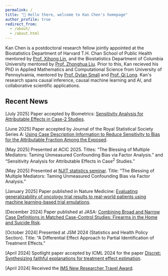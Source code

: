 ```yaml
---
permalink: /
title: "👋 Hello there, welcome to Kan Chen's homepage"
author_profile: true
redirect_from: 
  - /about/
  - /about.html
---
```


Kan Chen is a postdoctoral research fellow jointly appointed at the Biostatistics Department of Harvard T.H. Chan School of Public Health mentored by [Prof. Xihong Lin](https://hsph.harvard.edu/research/lin-lab/), and the Biostatistics Department of Columbia University mentored by [Prof. Zhonghua Liu](https://www.publichealth.columbia.edu/profile/zhonghua-liu-scd).  Prior to this, Kan recieved his PhD in Applied Mathematics and Computational Science from University of Pennsylvainia, mentored by [Prof. Dylan Small](https://statistics.wharton.upenn.edu/profile/dsmall/) and [Prof. Qi Long](https://www.med.upenn.edu/apps/faculty/index.php/g275/p8939931). Kan's research spans causal inference, causal machine learning and AI, and collaborative scientific applications.



Recent News
------

[July 2025] Paper accepted by Biometrics: [Sensitivity Analysis for Attributable Effects in Case-2 Studies](https://academic.oup.com/biometrics/article-abstract/81/3/ujaf102/8240119?redirectedFrom=fulltext).

[June 2025] Paper accepted by Journal of the Royal Statistical Society Series A: [Using Case Description Information to Reduce Sensitivity to Bias for the Attributable Fraction Among the Exposed](https://academic.oup.com/jrsssa/advance-article/doi/10.1093/jrsssa/qnaf066/8180203?searchresult=1).

[May 2025] Presented at ACIC 2025. Titles: “The Blessing of Multiple Mediators: Taming Unmeasured Confounding Bias via Factor Analysis.” and “Sensitivity Analysis for Attributable Effects in Case<sup>2</sup> Studies.”

[May 2025] Presented at [NJIT statistics seminar](https://math.njit.edu/statistics-seminar-spring-2025). Title: “The Blessing of Multiple Mediators: Taming Unmeasured Confounding Bias via Factor Analysis.”

[January 2025] Paper published in Nature Medicine: [Evaluating generalizability of oncology trial results to real-world patients using machine learning-based trial emulations](https://www.nature.com/articles/s41591-024-03352-5).

[December 2024] Paper published at JASA: [Combining Broad and Narrow Case Definitions in Matched Case-Control Studies: Firearms in the Home and Suicide Risk](https://www.tandfonline.com/doi/abs/10.1080/01621459.2024.2441519).

[October 2024] Presented at JSM 2024 (Statistics and Health Policy Section). Title: “A Differential Effect Approach to Partial Identification of Treatment Effects.”

[April 2024] Spotlight paper accepted by ICML 2024 for the paper [Discret: Synthesizing faithful explanations for treatment effect estimation](https://arxiv.org/abs/2406.00611).

[April 2024] Received the [IMS New Researcher Travel Award](https://hsph.harvard.edu/biostatistics/news/kan-chen-receives-institute-of-mathematical-statistics-new-researcher-travel-award-to-attend-jsm/).














